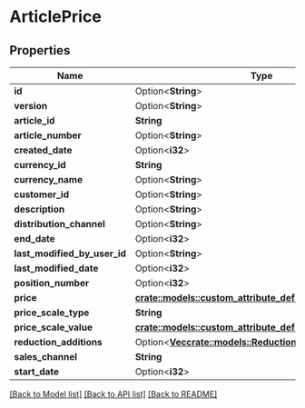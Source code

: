 # ArticlePrice

## Properties

Name | Type | Description | Notes
------------ | ------------- | ------------- | -------------
**id** | Option<**String**> |  | [optional]
**version** | Option<**String**> |  | [optional]
**article_id** | **String** |  | 
**article_number** | Option<**String**> |  | [optional]
**created_date** | Option<**i32**> |  | [optional]
**currency_id** | **String** |  | 
**currency_name** | Option<**String**> |  | [optional]
**customer_id** | Option<**String**> |  | [optional]
**description** | Option<**String**> |  | [optional]
**distribution_channel** | Option<**String**> |  | [optional]
**end_date** | Option<**i32**> |  | [optional]
**last_modified_by_user_id** | Option<**String**> |  | [optional]
**last_modified_date** | Option<**i32**> |  | [optional]
**position_number** | Option<**i32**> |  | [optional]
**price** | [**crate::models::custom_attribute_definition::AttributeType**](decimal.md) |  | 
**price_scale_type** | **String** |  | 
**price_scale_value** | [**crate::models::custom_attribute_definition::AttributeType**](decimal.md) |  | 
**reduction_additions** | Option<[**Vec<crate::models::ReductionAddition>**](reductionAddition.md)> |  | [optional]
**sales_channel** | **String** |  | 
**start_date** | Option<**i32**> |  | [optional]

[[Back to Model list]](../README.md#documentation-for-models) [[Back to API list]](../README.md#documentation-for-api-endpoints) [[Back to README]](../README.md)


